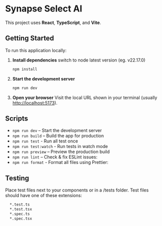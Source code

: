 # Synapse Select AI

This project uses **React**, **TypeScript**, and **Vite**.

## Getting Started

To run this application locally:

1. **Install dependencies**
  switch to node latest version (eg. v22.17.0)
   ```sh
   npm install
   ```

2. **Start the development server**
   ```sh
   npm run dev
   ```

3. **Open your browser**
   Visit the local URL shown in your terminal (usually [http://localhost:5173](http://localhost:5173)).

## Scripts

- `npm run dev` – Start the development server
- `npm run build` – Build the app for production
- `npm run test` - Run all test once
- `npm run test:watch` - Run tests in watch mode
- `npm run preview` – Preview the production build
- `npm run lint` – Check & fix ESLint issues:
- `npm run format` - Format all files using Prettier:

## Testing 

Place test files next to your components or in a /tests folder.
Test files should have one of these extensions:

 ```sh
   *.test.ts
   *.test.tsx
   *.spec.ts
   *.spec.tsx
```

